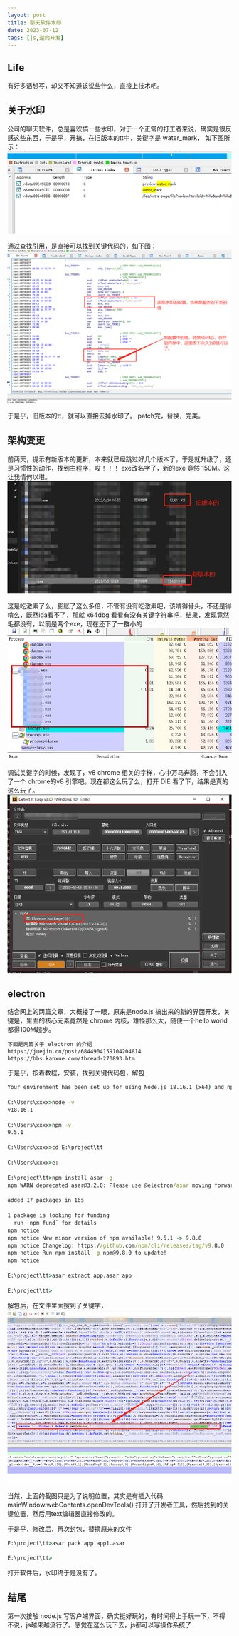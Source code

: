 ```yaml
---
layout: post
title: 聊天软件水印
date: 2023-07-12
tags: [js,逆向开发]
---
```


## Life
有好多话想写，却又不知道该说些什么，直接上技术吧。

## 关于水印
公司的聊天软件，总是喜欢搞一些水印，对于一个正常的打工者来说，确实是很反感这些东西，于是乎，开搞，在旧版本的tt中，关键字是 water_mark， 如下图所示：
![avatar](/images/pages/2023_07_12_water_mark/water_mark_string.png)

通过查找引用，是直接可以找到关键代码的，如下图：
![avatar](/images/pages/2023_07_12_water_mark/water_mark_fix.png)

于是乎，旧版本的tt，就可以直接去掉水印了。 patch完，替换，完美。


## 架构变更
前两天，提示有新版本的更新，本来就已经跳过好几个版本了，于是就升级了，还是习惯性的动作，找到主程序，哎！！！ exe改名字了，新的exe 竟然 150M。这让我情何以堪。
![avatar](/images/pages/2023_07_12_water_mark/exe_size_diff.png)

这是吃激素了么，膨胀了这么多倍，不管有没有吃激素吧，该啃得骨头，不还是得啃么，既然ida看不了，那就 x64dbg 看看有没有关键字符串吧，结果，发现竟然毛都没有，以前是两个exe，现在还下了一群小的
![avatar](/images/pages/2023_07_12_water_mark/exe_tree.png)

调试关键字的时候，发现了，v8 chrome 相关的字样，心中万马奔腾，不会引入了一个 chrome的v8 引擎吧。现在都这么玩了么，打开 DIE 看了下，结果是真的这么玩了。
![avatar](/images/pages/2023_07_12_water_mark/DIE_show.png)

## electron
结合网上的两篇文章，大概搂了一眼，原来是node.js 搞出来的新的界面开发，关键是，里面的核心元素竟然是 chrome 内核，难怪那么大，随便一个hello world 都得100M起步。
```
下面是两篇关于 electron 的介绍
https://juejin.cn/post/6844904159104204814
https://bbs.kanxue.com/thread-270893.htm

```

于是乎，按着教程，安装，找到关键代码包，解包
```bat
Your environment has been set up for using Node.js 18.16.1 (x64) and npm.

C:\Users\xxxx>node -v
v18.16.1

C:\Users\xxxx>npm -v
9.5.1

C:\Users\xxxx>cd E:\project\tt

C:\Users\xxxx>e:

E:\project\tt>npm install asar -g
npm WARN deprecated asar@3.2.0: Please use @electron/asar moving forward.  There is no API change, just a package name change

added 17 packages in 16s

1 package is looking for funding
  run `npm fund` for details
npm notice
npm notice New minor version of npm available! 9.5.1 -> 9.8.0
npm notice Changelog: https://github.com/npm/cli/releases/tag/v9.8.0
npm notice Run npm install -g npm@9.8.0 to update!
npm notice

E:\project\tt>asar extract app.asar app

E:\project\tt>
```

解包后，在文件里面搜到了关键字，
![avatar](/images/pages/2023_07_12_water_mark/key_place.png)

当然，上面的截图只是为了说明位置，其实是有插入代码 mainWindow.webContents.openDevTools() 打开了开发者工具，然后找到的关键位置，然后用text编辑器直接修改的。

于是乎，修改后，再次封包，替换原来的文件
```bat
E:\project\tt>asar pack app app1.asar

E:\project\tt>
```

打开软件后，水印终于是没有了。

## 结尾
第一次接触 node.js 写客户端界面，确实挺好玩的，有时间得上手玩一下，不得不说，js越来越流行了。感觉在这么玩下去，js都可以写操作系统了

